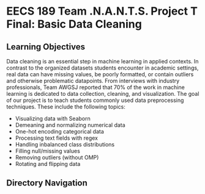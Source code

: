 # EECS 189 Team .N.A.N.T.S. Project T Final: Basic Data Cleaning
## Learning Objectives
Data cleaning is an essential step in machine learning in applied contexts. In contrast to the organized datasets students encounter in academic settings, real data can have missing values, be poorly formatted, or contain outliers and otherwise problematic datapoints. From interviews with industry professionals, Team AWGSJ reported that 70% of the work in machine learning is dedicated to data collection, cleaning, and visualization. The goal of our project is to teach students commonly used data preprocessing techniques. These include the following topics:
* Visualizing data with Seaborn
* Demeaning and normalizing numerical data 
* One-hot encoding categorical data 
* Processing text fields with regex
* Handling inbalanced class distributions 
* Filling null/missing values 
* Removing outliers (without OMP)
* Rotating and flipping data

## Directory Navigation
